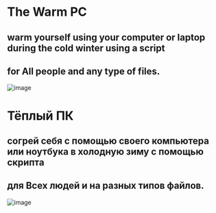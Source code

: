 # The Warm PC
## warm yourself using your computer or laptop during the cold winter using a script
## for All people and any type of files.
![image](https://github.com/user-attachments/assets/72baa13c-e53a-4566-9d87-1baea4442fe8)

# Тёплый ПК
## согрей себя с помощью своего компьютера или ноутбука в холодную зиму с помощью скрипта
## для Всех людей и на разных типов файлов.
![image](https://github.com/user-attachments/assets/0b190f9b-6c83-4bad-818e-038841197590)
